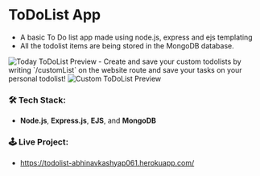 # ToDoList App
- A basic To Do list app made using node.js, express and ejs templating
- All the todolist items are being stored in the MongoDB database.
<img src="https://github.com/abhinavkashyap061/todolist/blob/main/readme-assets/homepage-preview.jpg?raw=true" alt="Today ToDoList Preview">
- Create and save your custom todolists by writing `/customList` on the website route and save your tasks on your personal todolist!
<img src="https://github.com/abhinavkashyap061/todolist/blob/main/readme-assets/customlist-preview.jpg?raw=true" alt="Custom ToDoList Preview">

### 🛠 Tech Stack:
- **Node.js**, **Express.js**, **EJS**, and **MongoDB**

### 🕹 Live Project:
- https://todolist-abhinavkashyap061.herokuapp.com/
